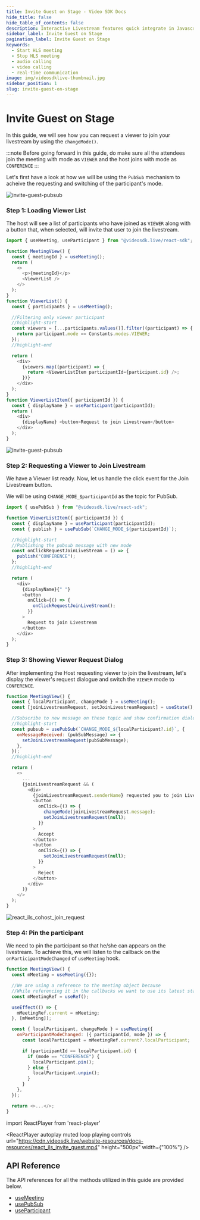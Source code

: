 ```yaml
---
title: Invite Guest on Stage - Video SDK Docs
hide_title: false
hide_table_of_contents: false
description: Interactive Livestream features quick integrate in Javascript, React JS, Android, IOS, React Native, Flutter with Video SDK to add live video & audio conferencing to your applications.
sidebar_label: Invite Guest on Stage
pagination_label: Invite Guest on Stage
keywords:
  - Start HLS meeting
  - Stop HLS meeting
  - audio calling
  - video calling
  - real-time communication
image: img/videosdklive-thumbnail.jpg
sidebar_position: 1
slug: invite-guest-on-stage
---
```


# Invite Guest on Stage

In this guide, we will see how you can request a viewer to join your livestream by using the `changeMode()`.

:::note
Before going forward in this guide, do make sure all the attendees join the meeting with mode as `VIEWER` and the host joins with mode as `CONFERENCE`
:::

Let's first have a look at how we will be using the `PubSub` mechanism to acheive the requesting and switching of the participant's mode.

![invite-guest-pubsub](https://cdn.videosdk.live/website-resources/docs-resources/invite_guest_pubsub.png)

### Step 1: Loading Viewer List

The host will see a list of participants who have joined as `VIEWER` along with a button that, when selected, will invite that user to join the livestream.

```js
import { useMeeting, useParticipant } from "@videosdk.live/react-sdk";

function MeetingView() {
  const { meetingId } = useMeeting();
  return (
    <>
      <p>{meetingId}</p>
      <ViewerList />
    </>
  );
}
function ViewerList() {
  const { participants } = useMeeting();

  //Filtering only viewer participant
  //highlight-start
  const viewers = [...participants.values()].filter((participant) => {
    return participant.mode == Constants.modes.VIEWER;
  });
  //highlight-end

  return (
    <div>
      {viewers.map((participant) => {
        return <ViewerListItem participantId={participant.id} />;
      })}
    </div>
  );
}
function ViewerListItem({ participantId }) {
  const { displayName } = useParticipant(participantId);
  return (
    <div>
      {displayName} <button>Request to join Livestream</button>
    </div>
  );
}
```

![invite-guest-pubsub](https://cdn.videosdk.live/website-resources/docs-resources/react_ils_viewer_list.png)

### Step 2: Requesting a Viewer to Join Livestream

We have a Viewer list ready. Now, let us handle the click event for the Join Livestream button.

We will be using `CHANGE_MODE_$participantId` as the topic for PubSub.

```js
import { usePubSub } from "@videosdk.live/react-sdk";

function ViewerListItem({ participantId }) {
  const { displayName } = useParticipant(participantId);
  const { publish } = usePubSub(`CHANGE_MODE_${participantId}`);

  //highlight-start
  //Publishing the pubsub message with new mode
  const onClickRequestJoinLiveStream = () => {
    publish("CONFERENCE");
  };
  //highlight-end

  return (
    <div>
      {displayName}{" "}
      <button
        onClick={() => {
          onClickRequestJoinLiveStream();
        }}
      >
        Request to join Livestream
      </button>
    </div>
  );
}
```

### Step 3: Showing Viewer Request Dialog

After implementing the Host requesting viewer to join the livestream, let's display the viewer's request dialogue and switch the `VIEWER` mode to `CONFERENCE`.

```js
function MeetingView() {
  const { localParticipant, changeMode } = useMeeting();
  const [joinLivestreamRequest, setJoinLivestreamRequest] = useState();

  //Subscribe to new message on these topic and show confirmation dialog.
  //highlight-start
  const pubsub = usePubSub(`CHANGE_MODE_${localParticipant?.id}`, {
    onMessageReceived: (pubSubMessage) => {
      setJoinLivestreamRequest(pubSubMessage);
    },
  });
  //highlight-end

  return (
    <>
      ...
      {joinLivestreamRequest && (
        <div>
          {joinLivestreamRequest.senderName} requested you to join Livestream
          <button
            onClick={() => {
              changeMode(joinLivestreamRequest.message);
              setJoinLivestreamRequest(null);
            }}
          >
            Accept
          </button>
          <button
            onClick={() => {
              setJoinLivestreamRequest(null);
            }}
          >
            Reject
          </button>
        </div>
      )}
    </>
  );
}
```

![react_ils_cohost_join_request](https://cdn.videosdk.live/website-resources/docs-resources/react_ils_cohost_join_request.png)

### Step 4: Pin the participant

We need to pin the participant so that he/she can appears on the livestream. To achieve this, we will listen to the callback on the `onParticipantModeChanged` of `useMeeting` hook.

```js
function MeetingView() {
  const mMeeting = useMeeting({});

  //We are using a reference to the meeting object because
  //While referencing it in the callbacks we want to use its latest state
  const mMeetingRef = useRef();

  useEffect(() => {
    mMeetingRef.current = mMeeting;
  }, [mMeeting]);

  const { localParticipant, changeMode } = useMeeting({
    onParticipantModeChanged: ({ participantId, mode }) => {
      const localParticipant = mMeetingRef.current?.localParticipant;

      if (participantId == localParticipant.id) {
        if (mode == "CONFERENCE") {
          localParticipant.pin();
        } else {
          localParticipant.unpin();
        }
      }
    },
  });

  return <>...</>;
}
```

import ReactPlayer from 'react-player'

<div style={{textAlign: 'center'}}>

<ReactPlayer autoplay muted loop playing controls url="https://cdn.videosdk.live/website-resources/docs-resources/react_ils_invite_guest.mp4" height="500px" width={"100%"} />

</div>

## API Reference

The API references for all the methods utilized in this guide are provided below.

- [useMeeting](/react/api/sdk-reference/use-meeting/introduction)
- [usePubSub](/react/api/sdk-reference/use-pubsub)
- [useParticipant](/react/api/sdk-reference/use-participant/introduction)
